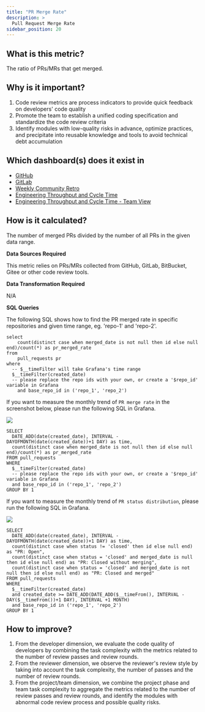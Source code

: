 ```yaml
---
title: "PR Merge Rate"
description: >
  Pull Request Merge Rate
sidebar_position: 20
---
```


## What is this metric? 
The ratio of PRs/MRs that get merged.

## Why is it important?
1. Code review metrics are process indicators to provide quick feedback on developers' code quality
2. Promote the team to establish a unified coding specification and standardize the code review criteria
3. Identify modules with low-quality risks in advance, optimize practices, and precipitate into reusable knowledge and tools to avoid technical debt accumulation

## Which dashboard(s) does it exist in
- [GitHub](../../../livedemo/DataSources/GitHub)
- [GitLab](../../../livedemo/DataSources/GitLab)
- [Weekly Community Retro](../../../livedemo/OSSMaintainers/WeeklyCommunityRetro)
- [Engineering Throughput and Cycle Time](../../../livedemo/EngineeringLeads/EngineeringThroughputAndCycleTime)
- [Engineering Throughput and Cycle Time - Team View](../../../livedemo/EngineeringLeads/EngineeringThroughputAndCycleTimeTeamView)


## How is it calculated?
The number of merged PRs divided by the number of all PRs in the given data range.

<b>Data Sources Required</b>

This metric relies on PRs/MRs collected from GitHub, GitLab, BitBucket, Gitee or other code review tools.

<b>Data Transformation Required</b>

N/A

<b>SQL Queries</b>

The following SQL shows how to find the PR merged rate in specific repositories and given time range, eg. 'repo-1' and 'repo-2'.

```
select
	count(distinct case when merged_date is not null then id else null end)/count(*) as pr_merged_rate
from 
	pull_requests pr
where
  -- $__timeFilter will take Grafana's time range
  $__timeFilter(created_date)
  -- please replace the repo ids with your own, or create a '$repo_id' variable in Grafana
	and base_repo_id in ('repo_1', 'repo_2')
```

If you want to measure the monthly trend of `PR merge rate` in the screenshot below, please run the following SQL in Grafana.

![](/img/Metrics/pr-merged-rate-monthly.png)

```
SELECT
  DATE_ADD(date(created_date), INTERVAL -DAYOFMONTH(date(created_date))+1 DAY) as time,
  count(distinct case when merged_date is not null then id else null end)/count(*) as pr_merged_rate
FROM pull_requests
WHERE
  $__timeFilter(created_date)
  -- please replace the repo ids with your own, or create a '$repo_id' variable in Grafana
  and base_repo_id in ('repo_1', 'repo_2')
GROUP BY 1
```

If you want to measure the monthly trend of `PR status distribution`, please run the following SQL in Grafana.

![](/img/Metrics/pr-status-distribution-monthly.png)

```
SELECT
  DATE_ADD(date(created_date), INTERVAL -DAYOFMONTH(date(created_date))+1 DAY) as time,
  count(distinct case when status != 'closed' then id else null end) as "PR: Open",
  count(distinct case when status = 'closed' and merged_date is null then id else null end) as "PR: Closed without merging",
  count(distinct case when status = 'closed' and merged_date is not null then id else null end) as "PR: Closed and merged"
FROM pull_requests
WHERE
  $__timeFilter(created_date)
  and created_date >= DATE_ADD(DATE_ADD($__timeFrom(), INTERVAL -DAY($__timeFrom())+1 DAY), INTERVAL +1 MONTH)
  and base_repo_id in ('repo_1', 'repo_2')
GROUP BY 1
```


## How to improve?
1. From the developer dimension, we evaluate the code quality of developers by combining the task complexity with the metrics related to the number of review passes and review rounds.
2. From the reviewer dimension, we observe the reviewer's review style by taking into account the task complexity, the number of passes and the number of review rounds.
3. From the project/team dimension, we combine the project phase and team task complexity to aggregate the metrics related to the number of review passes and review rounds, and identify the modules with abnormal code review process and possible quality risks.
